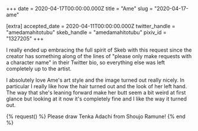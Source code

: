 +++
date = 2020-04-17T00:00:00.000Z
title = "Ame"
slug = "2020-04-17-ame"

[extra]
accepted_date = 2020-04-11T00:00:00.000Z
twitter_handle = "amedamahitotubu"
skeb_handle = "amedamahitotubu"
pixiv_id = "1327205"
+++

I really ended up embracing the full spirit of Skeb with this request since the creator has something along of the lines of "please only make requests with a character name" in their Twitter bio, so everything else was left completely up to the artist.

I absolutely love Ame's art style and the image turned out really nicely. In particular I really like how the hair turned out and the look of her left hand. The way that she's leaning forward make her butt seem a bit weird at first glance but looking at it now it's completely fine and I like the way it turned out.

{% request() %}
Please draw Tenka Adachi from Shoujo Ramune!
{% end %}